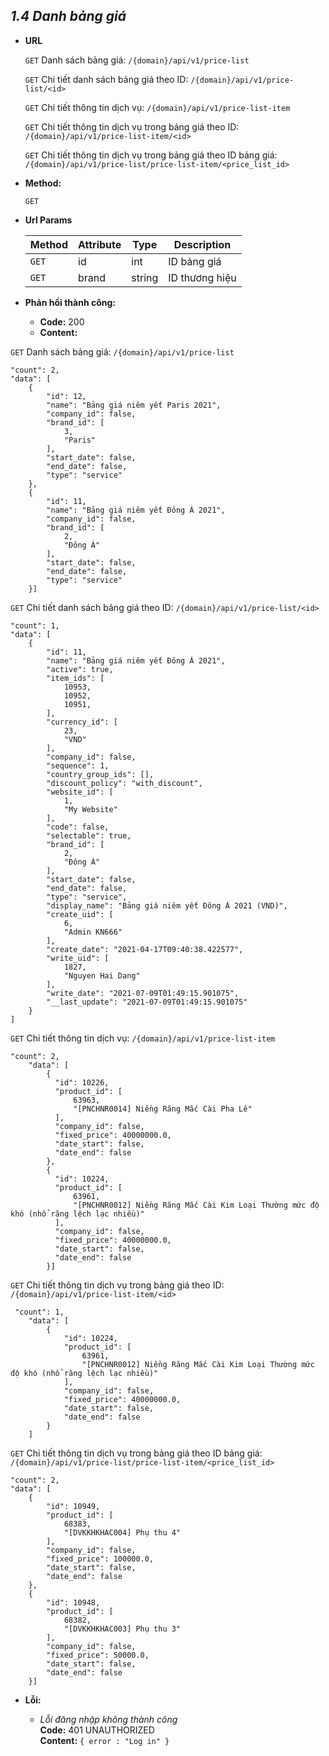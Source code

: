 
***1.4 Danh bảng giá***
----

* **URL**

    `GET` Danh sách bảng giá: 
    `/{domain}/api/v1/price-list`
  
    `GET` Chi tiết danh sách bảng giá theo ID: 
    `/{domain}/api/v1/price-list/<id>`
    
    `GET` Chi tiết thông tin dịch vụ: 
    `/{domain}/api/v1/price-list-item`
  
    `GET` Chi tiết thông tin dịch vụ trong bảng giá theo ID: 
    `/{domain}/api/v1/price-list-item/<id>`

    `GET` Chi tiết thông tin dịch vụ trong bảng giá theo ID bảng giá: 
    `/{domain}/api/v1/price-list/price-list-item/<price_list_id>`
  
* **Method:**

  
    `GET`

* **Url Params**


  | Method | Attribute| Type | Description |
  |---|---|---|---|
  | `GET` | id | int  | ID bảng giá |
  | `GET` | brand| string  | ID thương hiệu |


* **Phản hồi thành công:**
    * **Code:** 200 <br />
    * **Content:** <br />
  
`GET` Danh sách bảng giá: 
    `/{domain}/api/v1/price-list`
  
      
    "count": 2,
    "data": [
        {
            "id": 12,
            "name": "Bảng giá niêm yết Paris 2021",
            "company_id": false,
            "brand_id": [
                3,
                "Paris"
            ],
            "start_date": false,
            "end_date": false,
            "type": "service"
        },
        {
            "id": 11,
            "name": "Bảng giá niêm yết Đông Á 2021",
            "company_id": false,
            "brand_id": [
                2,
                "Đông Á"
            ],
            "start_date": false,
            "end_date": false,
            "type": "service"
        }]
      
`GET` Chi tiết danh sách bảng giá theo ID: 
`/{domain}/api/v1/price-list/<id>`


    "count": 1,
    "data": [
        {
            "id": 11,
            "name": "Bảng giá niêm yết Đông Á 2021",
            "active": true,
            "item_ids": [
                10953,
                10952,
                10951,
            ],
            "currency_id": [
                23,
                "VND"
            ],
            "company_id": false,
            "sequence": 1,
            "country_group_ids": [],
            "discount_policy": "with_discount",
            "website_id": [
                1,
                "My Website"
            ],
            "code": false,
            "selectable": true,
            "brand_id": [
                2,
                "Đông Á"
            ],
            "start_date": false,
            "end_date": false,
            "type": "service",
            "display_name": "Bảng giá niêm yết Đông Á 2021 (VND)",
            "create_uid": [
                6,
                "Admin KN666"
            ],
            "create_date": "2021-04-17T09:40:38.422577",
            "write_uid": [
                1827,
                "Nguyen Hai Dang"
            ],
            "write_date": "2021-07-09T01:49:15.901075",
            "__last_update": "2021-07-09T01:49:15.901075"
        }
    ]

`GET` Chi tiết thông tin dịch vụ: 
`/{domain}/api/v1/price-list-item`

    "count": 2,
        "data": [
            {
              "id": 10226,
              "product_id": [
                  63963,
                  "[PNCHNR0014] Niềng Răng Mắc Cài Pha Lê"
              ],
              "company_id": false,
              "fixed_price": 40000000.0,
              "date_start": false,
              "date_end": false
            },
            {
              "id": 10224,
              "product_id": [
                  63961,
                  "[PNCHNR0012] Niềng Răng Mắc Cài Kim Loại Thường mức độ khó (nhổ răng lệch lạc nhiều)"
              ],
              "company_id": false,
              "fixed_price": 40000000.0,
              "date_start": false,
              "date_end": false
            }]

`GET` Chi tiết thông tin dịch vụ trong bảng giá theo ID: 
`/{domain}/api/v1/price-list-item/<id>`

     "count": 1,
        "data": [
            {
                "id": 10224,
                "product_id": [
                    63961,
                    "[PNCHNR0012] Niềng Răng Mắc Cài Kim Loại Thường mức độ khó (nhổ răng lệch lạc nhiều)"
                ],
                "company_id": false,
                "fixed_price": 40000000.0,
                "date_start": false,
                "date_end": false
            }
        ]

`GET` Chi tiết thông tin dịch vụ trong bảng giá theo ID bảng giá: 
`/{domain}/api/v1/price-list/price-list-item/<price_list_id>`

    "count": 2,
    "data": [
        {
            "id": 10949,
            "product_id": [
                68383,
                "[DVKKHKHAC004] Phụ thu 4"
            ],
            "company_id": false,
            "fixed_price": 100000.0,
            "date_start": false,
            "date_end": false
        },
        {
            "id": 10948,
            "product_id": [
                68382,
                "[DVKKHKHAC003] Phụ thu 3"
            ],
            "company_id": false,
            "fixed_price": 50000.0,
            "date_start": false,
            "date_end": false
        }]

* **Lỗi:**

  * _Lỗi đăng nhập không thành công_ <br />
    **Code:** 401 UNAUTHORIZED <br />
    **Content:** `{ error : "Log in" }`
